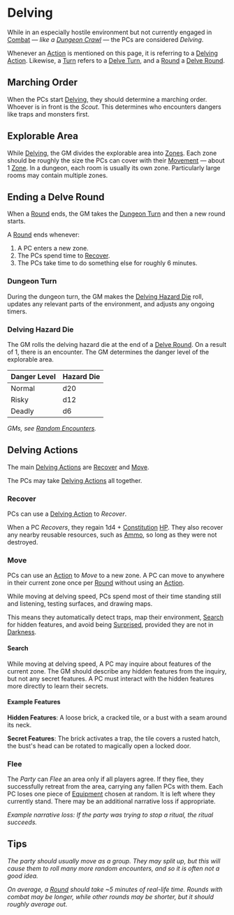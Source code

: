 # Delving

While in an especially hostile environment but not currently engaged in [Combat](../Combat/Combat.md) — *like a [Dungeon Crawl](Dungeon%20Crawl.md)* — the PCs are considered *Delving*.

Whenever an [Action](../Core%20Procedures/Action.md) is mentioned on this page, it is referring to a [Delving Action](../Core%20Procedures/Action.md#Delving%20Action). Likewise, a [Turn](../Core%20Procedures/Turn.md) refers to a [Delve Turn](../Core%20Procedures/Turn.md#Delve%20Turn), and a [Round](../Core%20Procedures/Round.md) a [Delve Round](../Core%20Procedures/Round.md#Delve%20Round).

## Marching Order

When the PCs start [Delving](Delving.md), they should determine a marching order. Whoever is in front is the *Scout*. This determines who encounters dangers like traps and monsters first.

## Explorable Area

While [Delving](Delving.md), the GM divides the explorable area into [Zones](../Core%20Procedures/Zone.md). Each zone should be roughly the size the PCs can cover with their [Movement](../Combat/Movement.md) — about 1 [Zone](../Core%20Procedures/Zone.md). In a dungeon, each room is usually its own zone. Particularly large rooms may contain multiple zones.

## Ending a Delve Round

When a [Round](../Core%20Procedures/Round.md) ends, the GM takes the [Dungeon Turn](#Dungeon%20Turn) and then a new round starts.

A [Round](../Core%20Procedures/Round.md) ends whenever:

1. A PC enters a new zone.
2. The PCs spend time to [Recover](Delving.md#Recover).
3. The PCs take time to do something else for roughly 6 minutes.

### Dungeon Turn

During the dungeon turn, the GM makes the [Delving Hazard Die](#Delving%20Hazard%20Die) roll, updates any relevant parts of the environment, and adjusts any ongoing timers.

### Delving Hazard Die

The GM rolls the delving hazard die at the end of a [Delve Round](../Core%20Procedures/Round.md#Delve%20Round). On a result of 1, there is an encounter. The GM determines the danger level of the explorable area.

| Danger Level | Hazard Die |
| ------------ | ---------- |
| Normal       | d20        |
| Risky        | d12        |
| Deadly       | d6         |

*GMs, see [Random Encounters](../../Resources%20for%20GMs/Encounters/Random%20Encounters.md).*

## Delving Actions

The main [Delving Actions](../Core%20Procedures/Action.md#Delving%20Action) are [Recover](Delving.md#Recover) and [Move](Delving.md#Move).

The PCs may take [Delving Actions](../Core%20Procedures/Action.md#Delving%20Action) all together.

### Recover

PCs can use a [Delving Action](../Core%20Procedures/Action.md#Delving%20Action) to *Recover*.

When a PC *Recovers*, they regain 1d4 + [Constitution](../../Player%20Characters/The%20Ability%20Scores/Constitution.md) [HP](../../Player%20Characters/Derived%20Statistics/Hit%20Points.md). They also recover any nearby reusable resources, such as [Ammo](../../Items%20and%20Gear/Weapon%20Properties/Ammo%20Property.md), so long as they were not destroyed.

### Move

PCs can use an [Action](../Core%20Procedures/Action.md) to *Move* to a new zone. A PC can move to anywhere in their current zone once per [Round](../Core%20Procedures/Round.md) without using an [Action](../Core%20Procedures/Action.md).

While moving at delving speed, PCs spend most of their time standing still and listening, testing surfaces, and drawing maps.

This means they automatically detect traps, map their environment, [Search](Delving.md#Search) for hidden features, and avoid being [Surprised](../Conditions/Surprised.md), provided they are not in [Darkness](../Hazards/Darkness.md).

#### Search

While moving at delving speed, A PC may inquire about features of the current zone. The GM should describe any hidden features from the inquiry, but not any secret features. A PC must interact with the hidden features more directly to learn their secrets.

#### Example Features

**Hidden Features**: A loose brick, a cracked tile, or a bust with a seam around its neck.

**Secret Features**: The brick activates a trap, the tile covers a rusted hatch, the bust's head can be rotated to magically open a locked door.

### Flee

The *Party* can *Flee* an area only if all players agree. If they flee, they successfully retreat from the area, carrying any fallen PCs with them. Each PC loses one piece of [Equipment](../../Player%20Characters/Inventory/Equipment.md) chosen at random. It is left where they currently stand. There may be an additional narrative loss if appropriate.

*Example narrative loss: If the party was trying to stop a ritual, the ritual succeeds.*

## Tips

*The party should usually move as a group. They may split up, but this will cause them to roll many more random encounters, and so it is often not a good idea.*

*On average, a [Round](../Core%20Procedures/Round.md) should take ~5 minutes of real-life time. Rounds with combat may be longer, while other rounds may be shorter, but it should roughly average out.*
